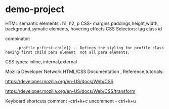 # demo-project

HTML semantic elements : h1, h2, p
CSS-
margins,paddings,height,width, background,symatic elements, hovering effects
CSS Selectors:
    tag
    class
    id

combinator:

         .profile p:first-child{} -- Defines the styling for profile class having first child para element  not all para elements.
CSS types:
inline, internal,external    

Mozilla Developer Network HTML/CSS Documentation , Reference,tutorials:


https://developer.mozilla.org/en-US/docs/Web/CSS

https://developer.mozilla.org/en-US/docs/Web/CSS/transform

Keyboard shortcuts
comment -ctrl+k+c
uncomment - ctrl+k+u
